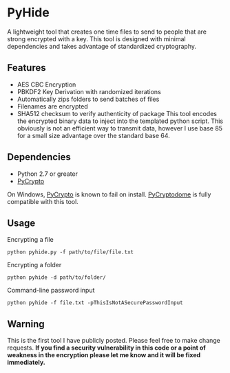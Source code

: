 # PyHide
A lightweight tool that creates one time files to send to people that are strong encrypted with a key. This tool is designed with minimal dependencies and takes advantage of standardized cryptography.

## Features
- AES CBC Encryption
- PBKDF2 Key Derivation with randomized iterations
- Automatically zips folders to send batches of files
- Filenames are encrypted
- SHA512 checksum to verify authenticity of package
This tool encodes the encrypted binary data to inject into the templated python script. This obviously is not an efficient way to transmit data, however I use base 85 for a small size advantage over the standard base 64.

## Dependencies 
- Python 2.7 or greater
- [PyCrypto](https://pypi.org/project/pycrypto/ "PyCrypto")

On Windows, [PyCrypto](https://pypi.org/project/pycrypto/ "PyCrypto") is known to fail on install. [PyCryptodome](https://pypi.org/project/pycryptodome/ "PyCryptodome") is fully compatible with this tool.

## Usage
Encrypting a file
```
python pyhide.py -f path/to/file/file.txt
```
Encrypting a folder
```
python pyhide -d path/to/folder/
```
Command-line password input
```
python pyhide -f file.txt -pThisIsNotASecurePasswordInput
```

## Warning
This is the first tool I have publicly posted. Please feel free to make change requests. 
**If you find a security vulnerability in this code or a point of weakness in the encryption please let me know and it will be fixed immediately.**